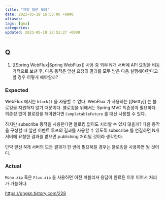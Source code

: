 ```yaml
---
title: "개발 질문 모음"
date: 2023-05-18 16:55:00 +0900
aliases: 
tags: [qna]
categories: 
updated: 2023-05-18 22:52:27 +0900
---
```


## Q

1. [[Spring WebFlux|Spring WebFlux]] 사용 중 외부 N개 서버에 API 요청을 비동기적으로 보낸 후, 다음 동작은 앞선 요청의 결과를 모두 받은 다음 실행해야한다고 할 경우 어떻게 해야할까?

### Expected

WebFlux 에서는 `block()` 을 사용할 수 없다. WebFlux 가 사용하는 [[Netty]] 는 블로킹을 지원하지 않기 때문이다. 블로킹을 위해서는 Spring MVC 의존성이 필요하다. 의존성 없이 블로킹을 해야한다면 `CompletableFuture` 를 대신 사용할 수 있다.

하지만 subscribe 동작을 사용한다면 블로킹 없이도 처리할 수 있지 않을까? 다음 동작을 구성할 때 앞선 이벤트 루프의 결과를 사용할 수 있도록 subscribe 를 연결하면 N개 서버에 요청한 결과를 받으면 publishing 처리될 것이라 생각한다.

만약 앞선 N개 서버의 모든 결과가 한 번에 필요해질 경우는 블로킹을 사용하면 될 것이다.

### Actual

`Mono.zip` 혹은 `Flux.zip` 을 사용하면 이전 퍼블리셔 응답이 완료된 이후 이어서 처리가 가능하다.

https://gngsn.tistory.com/228


